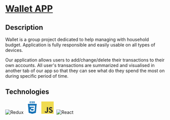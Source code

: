 # [Wallet APP](https://szymonogniewski.github.io/wallet-team-project/login)

## Description

Wallet is a group project dedicated to help managing with household budget. Application is fully responsible and easily usable on all types of devices. 

Our application allows users to add/change/delete their transactions to their own accounts. All user's transactions are summarized and visualised in another tab of our app so that they can see what do they spend the most on during specific period of time. 

## Technologies
<img src="https://cdn.jsdelivr.net/gh/devicons/devicon/icons/redux/redux-original.svg" title="Redux" alt="Redux" width="40" height="40"/>&nbsp;
<img src="https://github.com/devicons/devicon/blob/master/icons/css3/css3-plain-wordmark.svg"  title="CSS3" alt="CSS" width="40" height="40"/>&nbsp;
<img src="https://github.com/devicons/devicon/blob/master/icons/javascript/javascript-original.svg" title="JavaScript" alt="JavaScript" width="40" height="40"/>&nbsp;
<img src="https://cdn.jsdelivr.net/gh/devicons/devicon/icons/react/react-original-wordmark.svg" title="React" alt="React" width="40" height="40"/>&nbsp;
